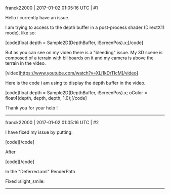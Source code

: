 franck22000 | 2017-01-02 01:05:16 UTC | #1

Hello i currently have an issue.

I am trying to access to the depth buffer in a post-process shader (DirectX11 mode). like so: 

[code]float depth = Sample2D(DepthBuffer, iScreenPos).x;[/code]

But as you can see on my video there is a "bleeding" issue. My 3D scene is composed of a terrain with billboards on it and my camera is above the terrain in the video.

[video]https://www.youtube.com/watch?v=XLj1kDrTIcM[/video]

Here is the code i am using to display the depth buffer in the video.

[code]float depth = Sample2D(DepthBuffer, iScreenPos).x;
oColor = float4(depth, depth, depth, 1.0);[/code]

Thank you for your help !

-------------------------

franck22000 | 2017-01-02 01:05:16 UTC | #2

I have fixed my issue by putting: 

[code]<command type="clear" color="1 1 1 1" output="depth" />[/code]

After

[code]<command type="clear" color="fog" depth="1.0" stencil="0" />[/code]

In the "Deferred.xml" RenderPath

Fixed :slight_smile:

-------------------------

